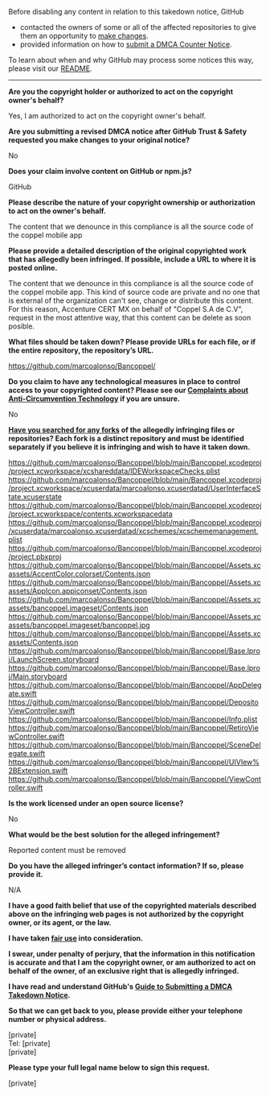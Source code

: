 Before disabling any content in relation to this takedown notice, GitHub
- contacted the owners of some or all of the affected repositories to give them an opportunity to [make changes](https://docs.github.com/en/github/site-policy/dmca-takedown-policy#a-how-does-this-actually-work).
- provided information on how to [submit a DMCA Counter Notice](https://docs.github.com/en/articles/guide-to-submitting-a-dmca-counter-notice).

To learn about when and why GitHub may process some notices this way, please visit our [README](https://github.com/github/dmca/blob/master/README.md#anatomy-of-a-takedown-notice).

---

**Are you the copyright holder or authorized to act on the copyright owner's behalf?**

Yes, I am authorized to act on the copyright owner's behalf.

**Are you submitting a revised DMCA notice after GitHub Trust & Safety requested you make changes to your original notice?**

No

**Does your claim involve content on GitHub or npm.js?**

GitHub

**Please describe the nature of your copyright ownership or authorization to act on the owner's behalf.**

The content that we denounce in this compliance is all the source code of the coppel mobile app

**Please provide a detailed description of the original copyrighted work that has allegedly been infringed. If possible, include a URL to where it is posted online.**

The content that we denounce in this compliance is all the source code of the coppel mobile app. This kind of source code are private and no one that is external of the organization can't see, change or distribute this content. For this reason, Accenture CERT MX on behalf of "Coppel S.A de C.V", request in the most attentive way, that this content can be delete as soon posible.

**What files should be taken down? Please provide URLs for each file, or if the entire repository, the repository’s URL.**

https://github.com/marcoalonso/Bancoppel/

**Do you claim to have any technological measures in place to control access to your copyrighted content? Please see our <a href="https://docs.github.com/articles/guide-to-submitting-a-dmca-takedown-notice#complaints-about-anti-circumvention-technology">Complaints about Anti-Circumvention Technology</a> if you are unsure.**

No

**<a href="https://docs.github.com/articles/dmca-takedown-policy#b-what-about-forks-or-whats-a-fork">Have you searched for any forks</a> of the allegedly infringing files or repositories? Each fork is a distinct repository and must be identified separately if you believe it is infringing and wish to have it taken down.**

https://github.com/marcoalonso/Bancoppel/blob/main/Bancoppel.xcodeproj/project.xcworkspace/xcshareddata/IDEWorkspaceChecks.plist  
https://github.com/marcoalonso/Bancoppel/blob/main/Bancoppel.xcodeproj/project.xcworkspace/xcuserdata/marcoalonso.xcuserdatad/UserInterfaceState.xcuserstate  
https://github.com/marcoalonso/Bancoppel/blob/main/Bancoppel.xcodeproj/project.xcworkspace/contents.xcworkspacedata  
https://github.com/marcoalonso/Bancoppel/blob/main/Bancoppel.xcodeproj/xcuserdata/marcoalonso.xcuserdatad/xcschemes/xcschememanagement.plist  
https://github.com/marcoalonso/Bancoppel/blob/main/Bancoppel.xcodeproj/project.pbxproj  
https://github.com/marcoalonso/Bancoppel/blob/main/Bancoppel/Assets.xcassets/AccentColor.colorset/Contents.json  
https://github.com/marcoalonso/Bancoppel/blob/main/Bancoppel/Assets.xcassets/AppIcon.appiconset/Contents.json  
https://github.com/marcoalonso/Bancoppel/blob/main/Bancoppel/Assets.xcassets/bancoppel.imageset/Contents.json  
https://github.com/marcoalonso/Bancoppel/blob/main/Bancoppel/Assets.xcassets/bancoppel.imageset/bancoppel.jpg  
https://github.com/marcoalonso/Bancoppel/blob/main/Bancoppel/Assets.xcassets/Contents.json  
https://github.com/marcoalonso/Bancoppel/blob/main/Bancoppel/Base.lproj/LaunchScreen.storyboard  
https://github.com/marcoalonso/Bancoppel/blob/main/Bancoppel/Base.lproj/Main.storyboard  
https://github.com/marcoalonso/Bancoppel/blob/main/Bancoppel/AppDelegate.swift  
https://github.com/marcoalonso/Bancoppel/blob/main/Bancoppel/DepositoViewController.swift  
https://github.com/marcoalonso/Bancoppel/blob/main/Bancoppel/Info.plist  
https://github.com/marcoalonso/Bancoppel/blob/main/Bancoppel/RetiroViewController.swift  
https://github.com/marcoalonso/Bancoppel/blob/main/Bancoppel/SceneDelegate.swift  
https://github.com/marcoalonso/Bancoppel/blob/main/Bancoppel/UIVIew%2BExtension.swift  
https://github.com/marcoalonso/Bancoppel/blob/main/Bancoppel/ViewController.swift  

**Is the work licensed under an open source license?**

No

**What would be the best solution for the alleged infringement?**

Reported content must be removed

**Do you have the alleged infringer’s contact information? If so, please provide it.**

N/A

**I have a good faith belief that use of the copyrighted materials described above on the infringing web pages is not authorized by the copyright owner, or its agent, or the law.**

**I have taken <a href="https://www.lumendatabase.org/topics/22">fair use</a> into consideration.**

**I swear, under penalty of perjury, that the information in this notification is accurate and that I am the copyright owner, or am authorized to act on behalf of the owner, of an exclusive right that is allegedly infringed.**

**I have read and understand GitHub's <a href="https://docs.github.com/articles/guide-to-submitting-a-dmca-takedown-notice/">Guide to Submitting a DMCA Takedown Notice</a>.**

**So that we can get back to you, please provide either your telephone number or physical address.**

[private]  
Tel: [private]  
[private]  

**Please type your full legal name below to sign this request.**

[private]  
